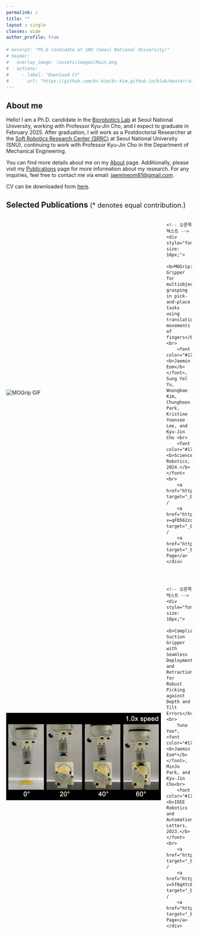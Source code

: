 ```yaml
---
permalink: /
title: ""
layout : single
classes: wide
author_profile: true

# excerpt: "Ph.D Candidate at SNU (Seoul National University)"
# header:
#   overlay_image: /assets/images/Main.png
#   actions:
#     - label: "Download CV"
#       url: "https://github.com/bc-kim/bc-kim.github.io/blob/master/assets/CV/ByungchulKim-CV.pdf"
---
```


## About me

Hello! I am a Ph.D. candidate in the [Biorobotics Lab][BRL_link] at Seoul National University, working with Professor Kyu-Jin Cho, and I expect to graduate in February 2025. After graduation, I will work as a Postdoctorial Researcher at the [Soft Robotics Research Center (SRRC)][SRRC_link] at Seoul National University (SNU), continuing to work with Professor Kyu-Jin Cho in the Department of Mechanical Engineering.

You can find more details about me on my [About][About_link] page. Additionally, please visit my [Publications][Publication_link] page for more information about my research. For any inquiries, feel free to contact me via email: [jaemineom81@gmail.com][Email].

CV can be downloaded form [here][cv_link].

[BRL_link]: https://www.biorobotics.snu.ac.kr/
[SRRC_link]: https://www.srrc.snu.ac.kr
[About_link]: /about/
[Publication_link]: /publications/
[Email]: mailto:jaemineom81@gmail.com
[cv_link]: https://github.com/JaeminEom/JaeminEom.github.io/blob/main/assets/CV/Jaemin_Eom_CV.pdf


## Selected Publications <span style="font-size:18px; font-weight:normal">(* denotes equal contribution.)</span>

<div style="display: flex; align-items: center; margin-bottom: 30px;">
    <!-- 왼쪽 GIF -->
    <div style="flex: 0 0 420px; margin-right: 15px;">
        <img src="assets/Home/MOGrip_Teaser.gif" alt="MOGrip GIF" style="width: 100%;">
    </div>

    <!-- 오른쪽 텍스트 -->
    <div style="font-size: 18px;">
        <b>MOGrip: Gripper for multiobject grasping in pick-and-place tasks using translational movements of fingers</b><br>
        <font color="#17594A"><b>Jaemin Eom</b></font>, Sung Yol Yu, Woongbae Kim, Chunghoon Park, Kristine Yoonseo Lee, and Kyu-Jin Cho <br>
        <font color="#17594A"><b>Science Robotics, 2024.</b></font><br> 
        <a href="https://www.science.org/doi/10.1126/scirobotics.ado3939" target="_blank">Paper</a> / 
        <a href="https://www.youtube.com/watch?v=qFD562zo4Vk" target="_blank">Video</a> / 
        <a href="https://jaemineom.github.io/Project_MOGrip/" target="_blank">Project Page</a>
    </div>
</div>

<div style="display: flex; align-items: center; margin-bottom: 30px;">
    <!-- 왼쪽 GIF -->
    <div style="flex: 0 0 420px; margin-right: 15px;">
        <img src="assets/Home/Chameleon_Teaser.gif" alt="Chaemelon Gripper GIF" style="width: 100%;">
    </div>

    <!-- 오른쪽 텍스트 -->
    <div style="font-size: 18px;">
        <b>Compliant Suction Gripper with Seamless Deployment and Retraction for Robust Picking against Depth and Tilt Errors</b><br>
        Yuna Yoo*, <font color="#17594A"><b>Jaemin Eom*</b></font>, MinJo Park, and Kyu-Jin Cho<br>
        <font color="#17594A"><b>IEEE Robotics and Automation Letters, 2023.</b></font><br> 
        <a href="https://ieeexplore.ieee.org/document/10024348" target="_blank">Paper</a> / 
        <a href="https://www.youtube.com/watch?v=5f0qXYcE3nw" target="_blank">Video</a> / 
        <a href="https://jaemineom.github.io/Project_Chameleon/" target="_blank">Project Page</a>
    </div>
</div>

[MOGrip Paper]: https://www.science.org/doi/10.1126/scirobotics.ado3939
[MOGrip Video]: https://www.youtube.com/watch?v=qFD562zo4Vk
[MOGrip Project Page]: https://jaemineom.github.io/Project_MOGrip/

[Chameleon Paper]: https://ieeexplore.ieee.org/document/10024348
[Chameleon Video]: https://www.youtube.com/watch?v=5f0qXYcE3nw
[Chameleon Project Page]: https://jaemineom.github.io/Project_Chameleon/

<!-- Hello! I am a Postdoctoral Researcher at the [MIT CSAIL][Lab_MIT_Link] working with Professor Daniela Rus, since Jan 2023. My current work at CSAIL is centered on the development of tendon-driven soft robots utilizing computational co-design framework. Before joining MIT, I was a Postdoctoral Researcher at [Soft Robotic Research Center (SRRC)][Lab_link] in Seoul National University (SNU), working with Professor Kyu-jin Cho (Department of Mechanical engineering, SNU). 

I believe the true allure of engineering is its ability to leverage technology to improve human lives. With this belief as my driving force, I am dedicated to developing assistive soft robots that can be used in the real world beyond the laboratory with my expertise that lies in three key areas: 1) under-actuation mechanisms, 2) tendon transmission, and 3) the design of soft robots. 

As a robot hardware designer, my primary focus revolves around answering the question: "What constitutes a good design for soft robot?" To address this question, I am currently directing my efforts towards developing: 1) a hybrid rigid-soft robot design approach, 2) a design framework that balances usability and functionality while minimizing the number of actuators required, and 3) a computational co-design approach.

I recognize that the successful development of practical assistive robots necessitates the convergence of multidisciplinary knowledge. Therefore, I am eagerly looking forward to collaborating with researchers from diverse fields to bring about these advancements.

You can check my detail informations on my [about][about_link] page; you can also find my bio [here][bio]. Further, please look for my [research][Research_link] page and [publication][publication_link] page for details of my research. For any inquires, you can reach me via email: [bckim@mit.edu][email].

CV can be downloaded from [here][cv_link]. 

[Lab_MIT_Link]: https://csail.mit.edu
[SRRC_link]: https://www.srrc.snu.ac.kr
[Research_link]: /research/
[publication_link]: /publications/
[Lab_link]: https://www.srrc.snu.ac.kr/
[about_link]: /about/
[cv_link]: https://github.com/bc-kim/bc-kim.github.io/blob/master/assets/CV/ByungchulKim-CV.pdf
[email]: mailto:bckim@mit.edu
[bio]: https://bc-kim.github.io/about/#bio -->
